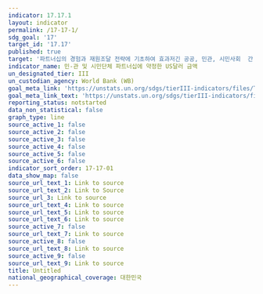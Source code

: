 ```yaml
---
indicator: 17.17.1
layout: indicator
permalink: /17-17-1/
sdg_goal: '17'
target_id: '17.17'
published: true
target: '파트너십의 경험과 재원조달 전략에 기초하여 효과저긴 공공, 민관, 시민사회  간 파트너십 권장 및 촉진'
indicator_name: 민-관 및 시민단체 파트너십에 약정한 US달러 금액
un_designated_tier: III
un_custodian_agency: World Bank (WB)
goal_meta_link: 'https://unstats.un.org/sdgs/tierIII-indicators/files/Tier3-17-17-01.pdf'
goal_meta_link_text: 'https://unstats.un.org/sdgs/tierIII-indicators/files/Tier3-17-17-01.pdf'
reporting_status: notstarted
data_non_statistical: false
graph_type: line
source_active_1: false
source_active_2: false
source_active_3: false
source_active_4: false
source_active_5: false
source_active_6: false
indicator_sort_order: 17-17-01
data_show_map: false
source_url_text_1: Link to source
source_url_text_2: Link to Source
source_url_3: Link to source
source_url_text_4: Link to source
source_url_text_5: Link to source
source_url_text_6: Link to source
source_active_7: false
source_url_text_7: Link to source
source_active_8: false
source_url_text_8: Link to source
source_active_9: false
source_url_text_9: Link to source
title: Untitled
national_geographical_coverage: 대한민국
---
```


